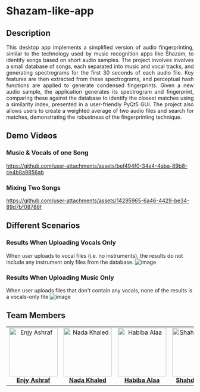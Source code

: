 # Shazam-like-app
## Description
<div align="justify"> This desktop app implements a simplified version of audio fingerprinting, similar to the technology used by music recognition apps like Shazam, to identify songs based on short audio samples. The project involves involves a small database of songs, each separated into music and vocal tracks, and generating spectrograms for the first 30 seconds of each audio file.  Key features are then extracted from these spectrograms, and perceptual hash functions are applied to generate condensed fingerprints. Given a new audio sample, the application generates its spectrogram and fingerprint, comparing these against the database to identify the closest matches using a similarity index, presented in a user-friendly PyQt5 GUI. The project also allows users to create a weighted average of two audio files and search for matches, demonstrating the robustness of the fingerprinting technique. </div>

## Demo Videos
### Music & Vocals of one Song
https://github.com/user-attachments/assets/bef494f0-34e4-4aba-89b8-ce4b8a9856ab
### Mixing Two Songs
https://github.com/user-attachments/assets/14295965-6a46-4429-be34-89d7bf08788f

## Different Scenarios
### Results When Uploading Vocals Only
When user uploads to vocal files (i.e. no instruments), the results do not include any instrument only files from the database.
![image](https://github.com/user-attachments/assets/85c430a9-4bd5-4fa5-8a0d-a2f59ca53f10)
### Results When Uploading Music Only
When user uploads files that don't contain any vocals, none of the results is a vocals-only file
![image](https://github.com/user-attachments/assets/a8c4d384-8236-43fd-a48d-088daebfdaa8)

## Team Members
<div align="center">
  <table style="border-collapse: collapse; border: none;">
    <tr>
      <td align="center" style="border: none;">
        <img src="https://github.com/user-attachments/assets/e8713727-6257-4c16-b9bd-8f6cb509cf1c" alt="Enjy Ashraf" width="130" height="130"><br>
        <a href="https://github.com/enjyashraf18"><b>Enjy Ashraf</b></a>
      </td>
      <td align="center" style="border: none;">
        <img src="https://github.com/user-attachments/assets/5de3e403-7fce-4000-95d2-e9f07e0d78cf" alt="Nada Khaled" width="130" height="130"><br>
        <a href="https://github.com/NadaKhaled157"><b>Nada Khaled</b></a>
      </td>
      <td align="center" style="border: none;">
        <img src="https://github.com/user-attachments/assets/4b1f5180-2250-49ae-869f-4d00fb89447a" alt="Habiba Alaa" width="130" height="130"><br>
        <a href="https://github.com/habibaalaa123"><b>Habiba Alaa</b></a>
      </td>
      <td align="center" style="border: none;">
        <img src="https://github.com/user-attachments/assets/567fd220-acc8-4094-bfe0-5939a0048ca9" alt="Shahd Ahmed" width="130" height="130"><br>
        <a href="https://github.com/Shahd-A-Mahmoud"><b>Shahd Ahmed</b></a>
      </td>
    </tr>
  </table>
</div>




